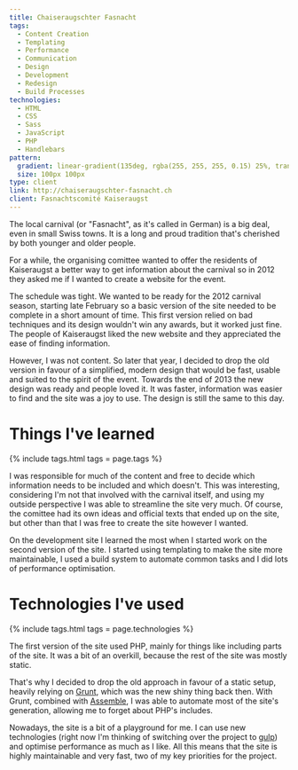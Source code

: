 ```yaml
---
title: Chaiseraugschter Fasnacht
tags:
  - Content Creation
  - Templating
  - Performance
  - Communication
  - Design
  - Development
  - Redesign
  - Build Processes
technologies:
  - HTML
  - CSS
  - Sass
  - JavaScript
  - PHP
  - Handlebars
pattern:
  gradient: linear-gradient(135deg, rgba(255, 255, 255, 0.15) 25%, transparent 25%) -50px 0, linear-gradient(225deg, rgba(255, 255, 255, 0.15) 25%, transparent 25%) -50px 0, linear-gradient(315deg, rgba(255, 255, 255, 0.15) 25%, transparent 25%), linear-gradient(45deg, rgba(255, 255, 255, 0.15) 25%, transparent 25%), rgb(189, 40, 94)
  size: 100px 100px
type: client
link: http://chaiseraugschter-fasnacht.ch
client: Fasnachtscomité Kaiseraugst
---
```


The local carnival (or "Fasnacht", as it's called in German) is a big deal, even in small Swiss towns. It is a long and proud tradition that's cherished by both younger and older people.

For a while, the organising comittee wanted to offer the residents of Kaiseraugst a better way to get information about the carnival so in 2012 they asked me if I wanted to create a website for the event.

The schedule was tight. We wanted to be ready for the 2012 carnival season, starting late February so a basic version of the site needed to be complete in a short amount of time. This first version relied on bad techniques and its design wouldn't win any awards, but it worked just fine. The people of Kaiseraugst liked the new website and they appreciated the ease of finding information.

However, I was not content. So later that year, I decided to drop the old version in favour of a simplified, modern design that would be fast, usable and suited to the spirit of the event. Towards the end of 2013 the new design was ready and people loved it. It was faster, information was easier to find and the site was a joy to use. The design is still the same to this day.

# Things I've learned

{% include tags.html tags = page.tags %}

I was responsible for much of the content and free to decide which information needs to be included and which doesn't. This was interesting, considering I'm not that involved with the carnival itself, and using my outside perspective I was able to streamline the site very much. Of course, the comittee had its own ideas and official texts that ended up on the site, but other than that I was free to create the site however I wanted.

On the development site I learned the most when I started work on the second version of the site. I started using templating to make the site more maintainable, I used a build system to automate common tasks and I did lots of performance optimisation.

# Technologies I've used

{% include tags.html tags = page.technologies %}

The first version of the site used PHP, mainly for things like including parts of the site. It was a bit of an overkill, because the rest of the site was mostly static.

That's why I decided to drop the old approach in favour of a static setup, heavily relying on [Grunt](http://gruntjs.com), which was the new shiny thing back then. With Grunt, combined with [Assemble](http://assemble.io), I was able to automate most of the site's generation, allowing me to forget about PHP's includes.

Nowadays, the site is a bit of a playground for me. I can use new technologies (right now I'm thinking of switching over the project to [gulp](http://gulpjs.com)) and optimise performance as much as I like. All this means that the site is highly maintainable and very fast, two of my key priorities for the project.